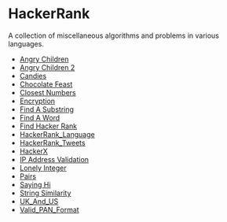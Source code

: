 HackerRank
==========

A collection of miscellaneous algorithms and problems in various languages.

- [Angry Children](https://www.hackerrank.com/contests/oct13/challenges/angry-children)
- [Angry Children 2](https://www.hackerrank.com/contests/oct13/challenges/angry-children-2)
- [Candies](https://www.hackerrank.com/challenges/candies)
- [Chocolate Feast](https://www.hackerrank.com/contests/oct13/challenges/chocolate-feast)
- [Closest Numbers](https://www.hackerrank.com/challenges/closest-numbers)
- [Encryption](https://www.hackerrank.com/challenges/encryption)
- [Find A Substring](https://www.hackerrank.com/challenges/find-substring)
- [Find A Word](https://www.hackerrank.com/challenges/find-a-word)
- [Find Hacker Rank](https://www.hackerrank.com/challenges/find-hackerrank)
- [HackerRank_Language](https://www.hackerrank.com/challenges/hackerrank-language)
- [HackerRank_Tweets](https://www.hackerrank.com/challenges/hackerrank-tweets)
- [HackerX](https://www.hackerrank.com/contests/oct13/challenges/missile-defend)
- [IP Address Validation](https://www.hackerrank.com/challenges/ip-address-validation)
- [Lonely Integer](https://www.hackerrank.com/challenges/lonely-integer)
- [Pairs](https://www.hackerrank.com/challenges/pairs)
- [Saying Hi](https://www.hackerrank.com/challenges/saying-hi)
- [String Similarity](https://www.hackerrank.com/challenges/string-similarity)
- [UK_And_US](https://www.hackerrank.com/submissions/code/948387)
- [Valid_PAN_Format](https://www.hackerrank.com/challenges/valid-pan-format)